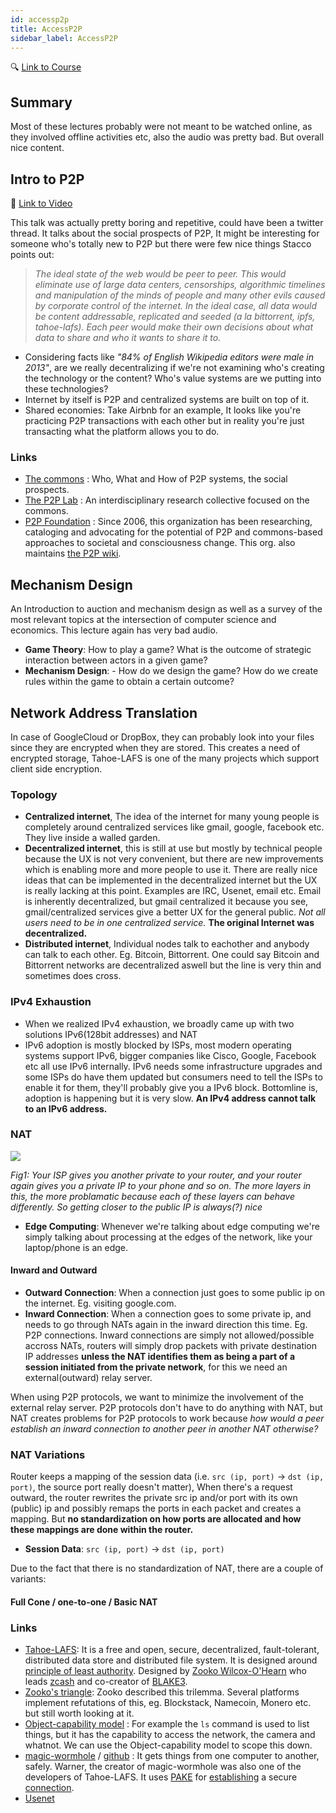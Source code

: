 ```yaml
---
id: accessp2p
title: AccessP2P
sidebar_label: AccessP2P
---
```


🔍 [Link to Course](https://accessp2p.xyz/)

## Summary

Most of these lectures probably were not meant to be watched online, as they involved offline activities etc, also the audio was pretty bad. But overall nice content.

## Intro to P2P

🎥 [Link to Video](https://www.youtube.com/watch?v=ZcmyE8cUQRI)

This talk was actually pretty boring and repetitive, could have been a twitter thread. It talks about the social prospects of P2P, It might be interesting for someone who's totally new to P2P but there were few nice things Stacco points out:

> _The ideal state of the web would be peer to peer. This would eliminate use of large data centers, censorships, algorithmic timelines and manipulation of the minds of people and many other evils caused by corporate control of the internet. In the ideal case, all data would be content addressable, replicated and seeded (a la bittorrent, ipfs, tahoe-lafs). Each peer would make their own decisions about what data to share and who it wants to share it to._

- Considering facts like _"84% of English Wikipedia editors were male in 2013"_, are we really decentralizing if we're not examining who's creating the technology or the content? Who's value systems are we putting into these technologies?
- Internet by itself is P2P and centralized systems are built on top of it.
- Shared economies: Take Airbnb for an example, It looks like you're practicing P2P transactions with each other but in reality you're just transacting what the platform allows you to do.

### Links

- [The commons](https://primer.commonstransition.org/) : Who, What and How of P2P systems, the social prospects.
- [The P2P Lab](http://www.p2plab.gr/en/) : An interdisciplinary research collective focused on the commons.
- [P2P Foundation](https://p2pfoundation.net/) : Since 2006, this organization has been researching, cataloging and advocating for the potential of P2P and commons-based approaches to societal and consciousness change. This org. also maintains [the P2P wiki](https://wiki.p2pfoundation.net/Main_Page).

## Mechanism Design

An Introduction to auction and mechanism design as well as a survey of the most relevant topics at the intersection of computer science and economics. This lecture again has very bad audio.

- **Game Theory**: How to play a game? What is the outcome of strategic interaction between actors in a given game?
- **Mechanism Design**: - How do we design the game? How do we create rules within the game to obtain a certain outcome?

## Network Address Translation

In case of GoogleCloud or DropBox, they can probably look into your files since they are encrypted when they are stored. This creates a need of encrypted storage, Tahoe-LAFS is one of the many projects which support client side encryption.

### Topology

- **Centralized internet**, The idea of the internet for many young people is completely around centralized services like gmail, google, facebook etc. They live inside a walled garden.
- **Decentralized internet**, this is still at use but mostly by technical people because the UX is not very convenient, but there are new improvements which is enabling more and more people to use it. There are really nice ideas that can be implemented in the decentralized internet but the UX is really lacking at this point. Examples are IRC, Usenet, email etc. Email is inherently decentralized, but gmail centralized it because you see, gmail/centralized services give a better UX for the general public. _Not all users need to be in one centralized service._ **The original Internet was decentralized.**
- **Distributed internet**, Individual nodes talk to eachother and anybody can talk to each other. Eg. Bitcoin, Bittorrent. One could say Bitcoin and Bittorrent networks are decentralized aswell but the line is very thin and sometimes does cross.

### IPv4 Exhaustion

- When we realized IPv4 exhaustion, we broadly came up with two solutions IPv6(128bit addresses) and NAT
- IPv6 adoption is mostly blocked by ISPs, most modern operating systems support IPv6, bigger companies like Cisco, Google, Facebook etc all use IPv6 internally. IPv6 needs some infrastructure upgrades and some ISPs do have them updated but consumers need to tell the ISPs to enable it for them, they'll probably give you a IPv6 block. Bottomline is, adoption is happening but it is very slow. **An IPv4 address cannot talk to an IPv6 address.**

### NAT

![](/img/nat-arch.png)

_Fig1: Your ISP gives you another private to your router, and your router again gives you a private IP to your phone and so on. The more layers in this, the more problamatic because each of these layers can behave differently. So getting closer to the public IP is always(?) nice_

- **Edge Computing**: Whenever we're talking about edge computing we're simply talking about processing at the edges of the network, like your laptop/phone is an edge.

#### Inward and Outward

- **Outward Connection**: When a connection just goes to some public ip on the internet. Eg. visiting google.com.
- **Inward Connection**: When a connection goes to some private ip, and needs to go through NATs again in the inward direction this time. Eg. P2P connections. Inward connections are simply not allowed/possible accross NATs, routers will simply drop packets with private destination IP addresses **unless the NAT identifies them as being a part of a session initiated from the private network**, for this we need an external(outward) relay server.

When using P2P protocols, we want to minimize the involvement of the external relay server. P2P protocols don't have to do anything with NAT, but NAT creates problems for P2P protocols to work because _how would a peer establish an inward connection to another peer in another NAT otherwise?_

### NAT Variations

Router keeps a mapping of the session data (i.e. `src (ip, port)` -> `dst (ip, port)`, the source port really doesn't matter), When there's a request outward, the router rewrites the private src ip and/or port with its own (public) ip and possibly remaps the ports in each packet and creates a mapping. But **no standardization on how ports are allocated and how these mappings are done within the router.**

- **Session Data**: `src (ip, port)` -> `dst (ip, port)`

Due to the fact that there is no standardization of NAT, there are a couple of variants:

#### Full Cone / one-to-one / Basic NAT

### Links

- [Tahoe-LAFS](https://en.wikipedia.org/wiki/Tahoe-LAFS): It is a free and open, secure, decentralized, fault-tolerant, distributed data store and distributed file system. It is designed around [principle of least authority](https://en.wikipedia.org/wiki/Principle_of_least_privilege). Designed by [Zooko Wilcox-O'Hearn](https://en.wikipedia.org/wiki/Zooko_Wilcox-O'Hearn) who leads [zcash](https://en.wikipedia.org/wiki/Zcash) and co-creator of [BLAKE3](<https://en.wikipedia.org/wiki/BLAKE_(hash_function)#BLAKE3>).
- [Zooko's triangle](https://en.wikipedia.org/wiki/Zooko%27s_triangle): Zooko described this trilemma. Several platforms implement refutations of this, eg. Blockstack, Namecoin, Monero etc. but still worth looking at it.
- [Object-capability model](https://en.wikipedia.org/wiki/Object-capability_model) : For example the `ls` command is used to list things, but it has the capability to access the network, the camera and whatnot. We can use the Object-capability model to scope this down.
- [magic-wormhole](https://www.youtube.com/watch?v=YhoYq6wQEto) / [github](https://github.com/warner/magic-wormhole) : It gets things from one computer to another, safely. Warner, the creator of magic-wormhole was also one of the developers of Tahoe-LAFS. It uses [PAKE](https://blog.cryptographyengineering.com/2018/10/19/lets-talk-about-pake/) for [establishing](https://lwn.net/Articles/692061/) a secure [connection](https://github.com/warner/magic-wormhole/issues/348).
- [Usenet](https://en.wikipedia.org/wiki/Usenet)
